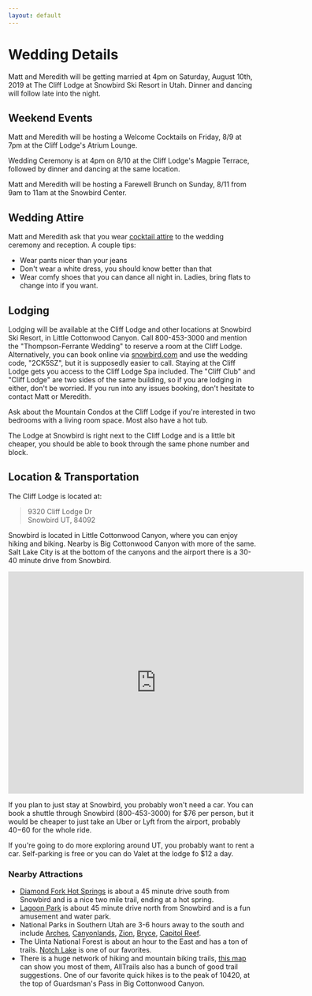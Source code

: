 ```yaml
---
layout: default
---
```


# Wedding Details

Matt and Meredith will be getting married at 4pm on Saturday, August 10th, 2019 at The Cliff Lodge at Snowbird Ski Resort in Utah. Dinner and dancing will follow late into the night.

## Weekend Events

Matt and Meredith will be hosting a Welcome Cocktails on Friday, 8/9 at 7pm at the Cliff Lodge's Atrium Lounge.

Wedding Ceremony is at 4pm on 8/10 at the Cliff Lodge's Magpie Terrace, followed by dinner and dancing at the same location.

Matt and Meredith will be hosting a Farewell Brunch on Sunday, 8/11 from 9am to 11am at the Snowbird Center.

## Wedding Attire

Matt and Meredith ask that you wear [cocktail attire](http://lmgtfy.com/?q=cocktail+attire) to the wedding ceremony and reception. A couple tips:
- Wear pants nicer than your jeans
- Don't wear a white dress, you should know better than that
- Wear comfy shoes that you can dance all night in. Ladies, bring flats to change into if you want.

## Lodging

Lodging will be available at the Cliff Lodge and other locations at Snowbird Ski Resort, in Little Cottonwood Canyon. Call 800-453-3000 and mention the "Thompson-Ferrante Wedding" to reserve a room at the Cliff Lodge. Alternatively, you can book online via [snowbird.com](http://www.snowbird.com) and use the wedding code, "2CK5SZ", but it is supposedly easier to call. Staying at the Cliff Lodge gets you access to the Cliff Lodge Spa included. The "Cliff Club" and "Cliff Lodge" are two sides of the same building, so if you are lodging in either, don't be worried. If you run into any issues booking, don't hesitate to contact Matt or Meredith.

Ask about the Mountain Condos at the Cliff Lodge if you're interested in two bedrooms with a living room space. Most also have a hot tub.

The Lodge at Snowbird is right next to the Cliff Lodge and is a little bit cheaper, you should be able to book through the same phone number and block.

## Location & Transportation

The Cliff Lodge is located at:

> 9320 Cliff Lodge Dr  
> Snowbird UT, 84092

Snowbird is located in Little Cottonwood Canyon, where you can enjoy hiking and biking. Nearby is Big Cottonwood Canyon with more of the same. Salt Lake City is at the bottom of the canyons and the airport there is a 30-40 minute drive from Snowbird.

<iframe src="https://www.google.com/maps/embed?pb=!1m18!1m12!1m3!1d3030.144194334829!2d-111.65634154895062!3d40.58257247924477!2m3!1f0!2f0!3f0!3m2!1i1024!2i768!4f13.1!3m3!1m2!1s0x87526300d0d7b777%3A0xb61b88fd30f07ebd!2sThe+Cliff+Lodge!5e0!3m2!1sen!2sus!4v1547250775935" width="600" height="450" frameborder="0" style="border:0" allowfullscreen></iframe>

If you plan to just stay at Snowbird, you probably won't need a car. You can book a shuttle through Snowbird (800-453-3000) for $76 per person, but it would be cheaper to just take an Uber or Lyft from the airport, probably $40-$60 for the whole ride.

If you're going to do more exploring around UT, you probably want to rent a car. Self-parking is free or you can do Valet at the lodge fo $12 a day.

### Nearby Attractions

- [Diamond Fork Hot Springs](https://goo.gl/maps/ybgjDGkq4in) is about a 45 minute drive south from Snowbird and is a nice two mile trail, ending at a hot spring.
- [Lagoon Park](http://www.lagoonpark.com/) is about 45 minute drive north from Snowbird and is a fun amusement and water park.
- National Parks in Southern Utah are 3-6 hours away to the south and include [Arches](https://www.nps.gov/arch/index.htm), [Canyonlands](https://www.nps.gov/cany/index.htm), [Zion](https://www.nps.gov/zion/index.htm), [Bryce](https://www.nps.gov/brca/index.htm), [Capitol Reef](https://www.nps.gov/care/index.htm).
- The Uinta National Forest is about an hour to the East and has a ton of trails. [Notch Lake](https://www.alltrails.com/trail/us/utah/notch-lake) is one of our favorites.
- There is a huge network of hiking and mountain biking trails, [this map](http://map.mountaintrails.org/) can show you most of them, AllTrails also has a bunch of good trail suggestions. One of our favorite quick hikes is to the peak of 10420, at the top of Guardsman's Pass in Big Cottonwood Canyon.

